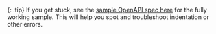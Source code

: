 {: .tip}
If you get stuck, see the [sample OpenAPI spec here](https://idratherbewriting.com/learnapidoc/docs/openapi_spec_and_generated_ref_docs/openapi_openweathermap.yml) for the fully working sample. This will help you spot and troubleshoot indentation or other errors.
